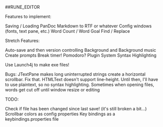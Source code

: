 ##RUNE_EDITOR

Features to implement:

Saving / Loading
PanDoc Markdown to RTF or whatever
Config windows (fonts, text pane, etc.)
Word Count / Word Goal
Find / Replace

Stretch Features:

Auto-save and then version controlling
Background and Background music
Create prompts
Break timer! Pomodoro?
Plugin System
Syntax Highlighting

Use Launch4j to make exe files!

Bugs:
JTextPane makes long uninterrupted strings create a horizontal scrollbar. Fix that.
HTMLText doesn't support line-height. Until then, I'll have to use plaintext, so no syntax highlighting.
Sometimes when opening files, words get cut off until window resize or editing

TODO:

Check if file has been changed since last save! (it's still broken a bit...)
Scrollbar colors as config properties
Key bindings as a keybindings.properties file